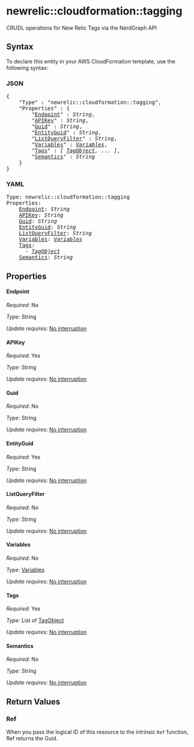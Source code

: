 # newrelic::cloudformation::tagging

CRUDL operations for New Relic Tags via the NerdGraph API

## Syntax

To declare this entity in your AWS CloudFormation template, use the following syntax:

### JSON

<pre>
{
    "Type" : "newrelic::cloudformation::tagging",
    "Properties" : {
        "<a href="#endpoint" title="Endpoint">Endpoint</a>" : <i>String</i>,
        "<a href="#apikey" title="APIKey">APIKey</a>" : <i>String</i>,
        "<a href="#guid" title="Guid">Guid</a>" : <i>String</i>,
        "<a href="#entityguid" title="EntityGuid">EntityGuid</a>" : <i>String</i>,
        "<a href="#listqueryfilter" title="ListQueryFilter">ListQueryFilter</a>" : <i>String</i>,
        "<a href="#variables" title="Variables">Variables</a>" : <i><a href="variables.md">Variables</a></i>,
        "<a href="#tags" title="Tags">Tags</a>" : <i>[ <a href="tagobject.md">TagObject</a>, ... ]</i>,
        "<a href="#semantics" title="Semantics">Semantics</a>" : <i>String</i>
    }
}
</pre>

### YAML

<pre>
Type: newrelic::cloudformation::tagging
Properties:
    <a href="#endpoint" title="Endpoint">Endpoint</a>: <i>String</i>
    <a href="#apikey" title="APIKey">APIKey</a>: <i>String</i>
    <a href="#guid" title="Guid">Guid</a>: <i>String</i>
    <a href="#entityguid" title="EntityGuid">EntityGuid</a>: <i>String</i>
    <a href="#listqueryfilter" title="ListQueryFilter">ListQueryFilter</a>: <i>String</i>
    <a href="#variables" title="Variables">Variables</a>: <i><a href="variables.md">Variables</a></i>
    <a href="#tags" title="Tags">Tags</a>: <i>
      - <a href="tagobject.md">TagObject</a></i>
    <a href="#semantics" title="Semantics">Semantics</a>: <i>String</i>
</pre>

## Properties

#### Endpoint

_Required_: No

_Type_: String

_Update requires_: [No interruption](https://docs.aws.amazon.com/AWSCloudFormation/latest/UserGuide/using-cfn-updating-stacks-update-behaviors.html#update-no-interrupt)

#### APIKey

_Required_: Yes

_Type_: String

_Update requires_: [No interruption](https://docs.aws.amazon.com/AWSCloudFormation/latest/UserGuide/using-cfn-updating-stacks-update-behaviors.html#update-no-interrupt)

#### Guid

_Required_: No

_Type_: String

_Update requires_: [No interruption](https://docs.aws.amazon.com/AWSCloudFormation/latest/UserGuide/using-cfn-updating-stacks-update-behaviors.html#update-no-interrupt)

#### EntityGuid

_Required_: Yes

_Type_: String

_Update requires_: [No interruption](https://docs.aws.amazon.com/AWSCloudFormation/latest/UserGuide/using-cfn-updating-stacks-update-behaviors.html#update-no-interrupt)

#### ListQueryFilter

_Required_: No

_Type_: String

_Update requires_: [No interruption](https://docs.aws.amazon.com/AWSCloudFormation/latest/UserGuide/using-cfn-updating-stacks-update-behaviors.html#update-no-interrupt)

#### Variables

_Required_: No

_Type_: <a href="variables.md">Variables</a>

_Update requires_: [No interruption](https://docs.aws.amazon.com/AWSCloudFormation/latest/UserGuide/using-cfn-updating-stacks-update-behaviors.html#update-no-interrupt)

#### Tags

_Required_: Yes

_Type_: List of <a href="tagobject.md">TagObject</a>

_Update requires_: [No interruption](https://docs.aws.amazon.com/AWSCloudFormation/latest/UserGuide/using-cfn-updating-stacks-update-behaviors.html#update-no-interrupt)

#### Semantics

_Required_: No

_Type_: String

_Update requires_: [No interruption](https://docs.aws.amazon.com/AWSCloudFormation/latest/UserGuide/using-cfn-updating-stacks-update-behaviors.html#update-no-interrupt)

## Return Values

### Ref

When you pass the logical ID of this resource to the intrinsic `Ref` function, Ref returns the Guid.
